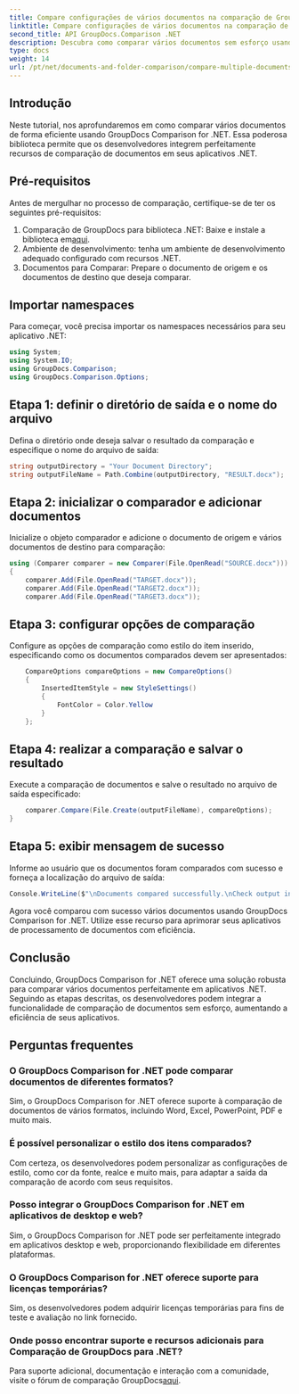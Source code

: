 ```yaml
---
title: Compare configurações de vários documentos na comparação de GroupDocs para .NET
linktitle: Compare configurações de vários documentos na comparação de GroupDocs para .NET
second_title: API GroupDocs.Comparison .NET
description: Descubra como comparar vários documentos sem esforço usando GroupDocs Comparison for .NET. Siga nosso guia passo a passo para um processamento de documentos perfeito.
type: docs
weight: 14
url: /pt/net/documents-and-folder-comparison/compare-multiple-documents-settings-dotnet/
---
```

## Introdução
Neste tutorial, nos aprofundaremos em como comparar vários documentos de forma eficiente usando GroupDocs Comparison for .NET. Essa poderosa biblioteca permite que os desenvolvedores integrem perfeitamente recursos de comparação de documentos em seus aplicativos .NET.
## Pré-requisitos
Antes de mergulhar no processo de comparação, certifique-se de ter os seguintes pré-requisitos:
1.  Comparação de GroupDocs para biblioteca .NET: Baixe e instale a biblioteca em[aqui](https://releases.groupdocs.com/comparison/net/).
2. Ambiente de desenvolvimento: tenha um ambiente de desenvolvimento adequado configurado com recursos .NET.
3. Documentos para Comparar: Prepare o documento de origem e os documentos de destino que deseja comparar.

## Importar namespaces
Para começar, você precisa importar os namespaces necessários para seu aplicativo .NET:
```csharp
using System;
using System.IO;
using GroupDocs.Comparison;
using GroupDocs.Comparison.Options;
```
## Etapa 1: definir o diretório de saída e o nome do arquivo
Defina o diretório onde deseja salvar o resultado da comparação e especifique o nome do arquivo de saída:
```csharp
string outputDirectory = "Your Document Directory";
string outputFileName = Path.Combine(outputDirectory, "RESULT.docx");
```
## Etapa 2: inicializar o comparador e adicionar documentos
Inicialize o objeto comparador e adicione o documento de origem e vários documentos de destino para comparação:
```csharp
using (Comparer comparer = new Comparer(File.OpenRead("SOURCE.docx")))
{
    comparer.Add(File.OpenRead("TARGET.docx"));
    comparer.Add(File.OpenRead("TARGET2.docx"));
    comparer.Add(File.OpenRead("TARGET3.docx"));
```
## Etapa 3: configurar opções de comparação
Configure as opções de comparação como estilo do item inserido, especificando como os documentos comparados devem ser apresentados:
```csharp
    CompareOptions compareOptions = new CompareOptions()
    {
        InsertedItemStyle = new StyleSettings()
        {
            FontColor = Color.Yellow
        }
    };
```
## Etapa 4: realizar a comparação e salvar o resultado
Execute a comparação de documentos e salve o resultado no arquivo de saída especificado:
```csharp
    comparer.Compare(File.Create(outputFileName), compareOptions);
}
```
## Etapa 5: exibir mensagem de sucesso
Informe ao usuário que os documentos foram comparados com sucesso e forneça a localização do arquivo de saída:
```csharp
Console.WriteLine($"\nDocuments compared successfully.\nCheck output in {outputDirectory}.");
```
Agora você comparou com sucesso vários documentos usando GroupDocs Comparison for .NET. Utilize esse recurso para aprimorar seus aplicativos de processamento de documentos com eficiência.

## Conclusão
Concluindo, GroupDocs Comparison for .NET oferece uma solução robusta para comparar vários documentos perfeitamente em aplicativos .NET. Seguindo as etapas descritas, os desenvolvedores podem integrar a funcionalidade de comparação de documentos sem esforço, aumentando a eficiência de seus aplicativos.
## Perguntas frequentes
### O GroupDocs Comparison for .NET pode comparar documentos de diferentes formatos?
Sim, o GroupDocs Comparison for .NET oferece suporte à comparação de documentos de vários formatos, incluindo Word, Excel, PowerPoint, PDF e muito mais.
### É possível personalizar o estilo dos itens comparados?
Com certeza, os desenvolvedores podem personalizar as configurações de estilo, como cor da fonte, realce e muito mais, para adaptar a saída da comparação de acordo com seus requisitos.
### Posso integrar o GroupDocs Comparison for .NET em aplicativos de desktop e web?
Sim, o GroupDocs Comparison for .NET pode ser perfeitamente integrado em aplicativos desktop e web, proporcionando flexibilidade em diferentes plataformas.
### O GroupDocs Comparison for .NET oferece suporte para licenças temporárias?
Sim, os desenvolvedores podem adquirir licenças temporárias para fins de teste e avaliação no link fornecido.
### Onde posso encontrar suporte e recursos adicionais para Comparação de GroupDocs para .NET?
 Para suporte adicional, documentação e interação com a comunidade, visite o fórum de comparação GroupDocs[aqui](https://forum.groupdocs.com/c/comparison/12).